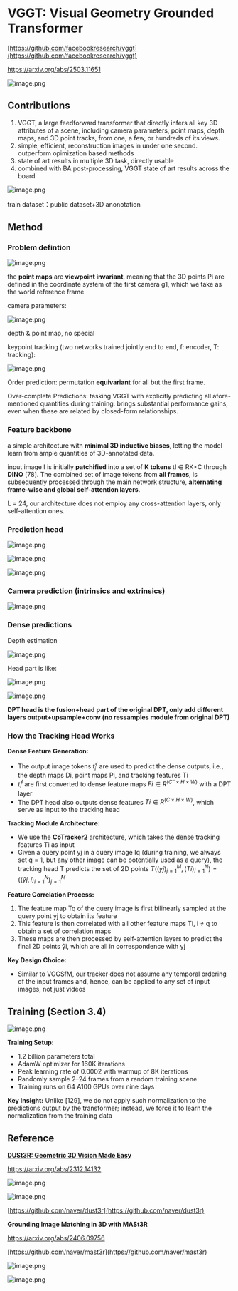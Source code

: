 # VGGT: Visual Geometry Grounded Transformer

[https://github.com/facebookresearch/vggt](https://github.com/facebookresearch/vggt)

https://arxiv.org/abs/2503.11651

![image.png](images/VGGT%20Visual%20Geometry%20Grounded%20Transformer%201ba71bdab3cf80c88bf9eee2a0d5313f/image.png)

## Contributions

1. VGGT, a large feedforward transformer that directly infers all key 3D attributes of a scene, including camera parameters, point maps, depth maps, and 3D point tracks, from one, a few, or hundreds of its views.
2. simple, efficient, reconstruction images in under one second. outperform opimization based methods 
3. state of art results in multiple 3D task, directly usable
4. combined with BA post-processing, VGGT state of art results across the board

![image.png](images/VGGT%20Visual%20Geometry%20Grounded%20Transformer%201ba71bdab3cf80c88bf9eee2a0d5313f/image%201.png)

train dataset：public dataset+3D anonotation

## Method

### Problem defintion

![image.png](images/VGGT%20Visual%20Geometry%20Grounded%20Transformer%201ba71bdab3cf80c88bf9eee2a0d5313f/image%202.png)

the **point maps** are **viewpoint invariant**, meaning that the 3D points Pi are defined in the coordinate system of the first camera g1, which we take as the world reference frame

camera parameters:

![image.png](images/VGGT%20Visual%20Geometry%20Grounded%20Transformer%201ba71bdab3cf80c88bf9eee2a0d5313f/image%203.png)

depth & point map, no special

keypoint tracking (two networks trained jointly end to end, f: encoder, T: tracking):

![image.png](images/VGGT%20Visual%20Geometry%20Grounded%20Transformer%201ba71bdab3cf80c88bf9eee2a0d5313f/image%204.png)

Order prediction: permutation **equivariant** for all but the first frame.

Over-complete Predictions: tasking VGGT with explicitly predicting all afore-mentioned quantities during training. brings substantial performance gains, even when these are related by closed-form relationships. 

### Feature backbone

a simple architecture with **minimal 3D inductive biases**, letting the model learn from ample quantities of 3D-annotated data. 

input image I is initially **patchified** into a set of **K tokens**  tI ∈ RK×C through **DINO** [78]. The combined set of image tokens from **all frames**, is subsequently processed through the main network structure, **alternating frame-wise and global self-attention layers**. 

L = 24, our architecture does not employ any cross-attention layers, only self-attention ones.

### Prediction head

![image.png](images/VGGT%20Visual%20Geometry%20Grounded%20Transformer%201ba71bdab3cf80c88bf9eee2a0d5313f/image%205.png)

![image.png](images/VGGT%20Visual%20Geometry%20Grounded%20Transformer%201ba71bdab3cf80c88bf9eee2a0d5313f/image%206.png)

![image.png](images/VGGT%20Visual%20Geometry%20Grounded%20Transformer%201ba71bdab3cf80c88bf9eee2a0d5313f/image%207.png)

### **Camera prediction  (intrinsics and extrinsics)**

![image.png](images/VGGT%20Visual%20Geometry%20Grounded%20Transformer%201ba71bdab3cf80c88bf9eee2a0d5313f/image%208.png)

### Dense predictions

Depth estimation

![image.png](images/VGGT%20Visual%20Geometry%20Grounded%20Transformer%201ba71bdab3cf80c88bf9eee2a0d5313f/image%209.png)

Head part is like:

![image.png](images/VGGT%20Visual%20Geometry%20Grounded%20Transformer%201ba71bdab3cf80c88bf9eee2a0d5313f/image%2010.png)

![image.png](images/VGGT%20Visual%20Geometry%20Grounded%20Transformer%201ba71bdab3cf80c88bf9eee2a0d5313f/image%2011.png)

**DPT head is the fusion+head part of the original DPT, only add different layers output+upsample+conv (no ressamples module from original DPT)**

### How the Tracking Head Works

**Dense Feature Generation:**

- The output image tokens  $t̂^I_i$ are used to predict the dense outputs, i.e., the depth maps Di, point maps Pi, and tracking features Ti
- $t̂^I_i$ are first converted to dense feature maps $Fi ∈ R^(C''×H×W)$ with a DPT layer
- The DPT head also outputs dense features $Ti ∈ R^(C×H×W)$, which serve as input to the tracking head

**Tracking Module Architecture:**

- We use the **CoTracker2** architecture, which takes the dense tracking features Ti as input
- Given a query point yj in a query image Iq (during training, we always set q = 1, but any other image can be potentially used as a query), the tracking head T predicts the set of 2D points $T((yj)^M_{j=1}, (Ti)^N_{i=1}) = ((ŷj,i)^N_{i=1})^M_{j=1}$

**Feature Correlation Process:**

1. The feature map Tq of the query image is first bilinearly sampled at the query point yj to obtain its feature
2. This feature is then correlated with all other feature maps Ti, i ≠ q to obtain a set of correlation maps
3. These maps are then processed by self-attention layers to predict the final 2D points ŷi, which are all in correspondence with yj

**Key Design Choice:**

- Similar to VGGSfM, our tracker does not assume any temporal ordering of the input frames and, hence, can be applied to any set of input images, not just videos

## Training (Section 3.4)
![image.png](https://github.com/linyuanthocr/AI-Learning-Journal/blob/main/3D%20reconstruction/images/image.png)

**Training Setup:**

- 1.2 billion parameters total
- AdamW optimizer for 160K iterations
- Peak learning rate of 0.0002 with warmup of 8K iterations
- Randomly sample 2–24 frames from a random training scene
- Training runs on 64 A100 GPUs over nine days

**Key Insight:** Unlike [129], we do not apply such normalization to the predictions output by the transformer; instead, we force it to learn the normalization from the training data

## Reference

[**DUSt3R: Geometric 3D Vision Made Easy**](https://www.notion.so/DUSt3R-Geometric-3D-Vision-Made-Easy-1ba71bdab3cf80a08e7afbedcb4a1605?pvs=21)

https://arxiv.org/abs/2312.14132

![image.png](images/VGGT%20Visual%20Geometry%20Grounded%20Transformer%201ba71bdab3cf80c88bf9eee2a0d5313f/image%2012.png)

![image.png](images/VGGT%20Visual%20Geometry%20Grounded%20Transformer%201ba71bdab3cf80c88bf9eee2a0d5313f/image%2013.png)

[https://github.com/naver/dust3r](https://github.com/naver/dust3r)

**Grounding Image Matching in 3D with MASt3R**

https://arxiv.org/abs/2406.09756

[https://github.com/naver/mast3r](https://github.com/naver/mast3r)

![image.png](images/VGGT%20Visual%20Geometry%20Grounded%20Transformer%201ba71bdab3cf80c88bf9eee2a0d5313f/image%2014.png)

![image.png](images/VGGT%20Visual%20Geometry%20Grounded%20Transformer%201ba71bdab3cf80c88bf9eee2a0d5313f/image%2015.png)
